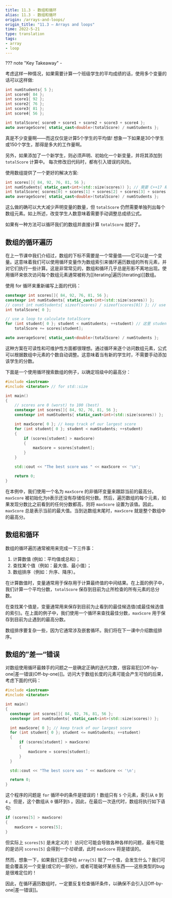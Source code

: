 ```yaml
---
title: 11.3 - 数组和循环
alias: 11.3 - 数组和循环
origin: /arrays-and-loops/
origin_title: "11.3 — Arrays and loops"
time: 2022-5-21
type: translation
tags:
- array
- loop
---
```


??? note "Key Takeaway"
	- 

考虑这样一种情况，如果需要计算一个班级学生的平均成绩的话，使用多个变量的话可以这样做: 

```cpp
int numStudents{ 5 };
int score0{ 84 };
int score1{ 92 };
int score2{ 76 };
int score3{ 81 };
int score4{ 56 };

int totalScore{ score0 + score1 + score2 + score3 + score4 };
auto averageScore{ static_cast<double>(totalScore) / numStudents };
```

真是不少变量啊——而这仅仅是计算5个学生的平均值! 想象一下如果是30个学生或150个学生，那得是多大的工作量啊。

另外，如果添加了一个新学生，则必须声明、初始化一个新变量，并将其添加到 `totalScore` 计算中。 每次修改旧代码时，都有引入错误的风险。  

使用数组提供了一个更好的解决方案:

```cpp
int scores[]{ 84, 92, 76, 81, 56 };
int numStudents{ static_cast<int>(std::size(scores)) }; // 需要 C++17 和 <iterator> 头文件
int totalScore{ scores[0] + scores[1] + scores[2] + scores[3] + scores[4] };
auto averageScore{ static_cast<double>(totalScore) / numStudents };
```

这么做的确可以大大减少声明变量的数量，但 `totalScore` 仍然需要单独列出每个数组元素。如上所述，改变学生人数意味着需要手动调整总成绩公式。

如果有一种方法可以循环我们的数组并直接计算 `totalScore` 就好了。

## 数组的循环遍历


在上一节课中我们介绍过，数组的下标不需要是一个常量值——它可以是一个变量。这意味着我们可以使用循环变量作为数组索引来循环遍历数组的所有元素，并对它们执行一些计算。这是非常常见的，数组和循环几乎总是形影不离地出现。使用循环来依次访问每个数组元素通常被称为[[iterating|遍历(iterating)]]数组。

使用 for 循环来重新编写上面的代码：

```cpp
constexpr int scores[]{ 84, 92, 76, 81, 56 };
constexpr int numStudents{ static_cast<int>(std::size(scores)) };
// const int numStudents{ sizeof(scores) / sizeof(scores[0]) }; // use this instead if not C++17 capable
int totalScore{ 0 };

// use a loop to calculate totalScore
for (int student{ 0 }; student < numStudents; ++student) // 这里 student{0} 其实就是 i=0
    totalScore += scores[student];

auto averageScore{ static_cast<double>(totalScore) / numStudents };
```

这种方案在可读性和可维护性方面都很理想。通过循环来逐个访问数组元素，公式可以根据数组中元素的个数自动调整。这意味着当有新的学生时，不需要手动添加该学生的分数。

下面是一个使用循环搜索数组的例子，以确定班级中的最高分：

```cpp
#include <iostream>
#include <iterator> // for std::size

int main()
{
    // scores are 0 (worst) to 100 (best)
    constexpr int scores[]{ 84, 92, 76, 81, 56 };
    constexpr int numStudents{ static_cast<int>(std::size(scores)) };

    int maxScore{ 0 }; // keep track of our largest score
    for (int student{ 0 }; student < numStudents; ++student)
    {
        if (scores[student] > maxScore)
        {
            maxScore = scores[student];
        }
    }

    std::cout << "The best score was " << maxScore << '\n';

    return 0;
}
```

在本例中，我们使用一个名为 `maxScore` 的非循环变量来跟踪当前的最高分。`maxScore` 被初始化为`0`表示还没有存储任何分数。然后，遍历数组的每个元素，如果发现分数比之前看到的任何分数都高，则将 `maxScore` 设置为该值。因此，`maxScore` 总是表示当前的最大值。当到达数组末尾时，`maxScore` 就是整个数组中的最高分。


## 数组和循环

数组的循环遍历通常被用来完成一下三件事：

1. 计算数值 (例如：平均值或总和)；
2. 查找某个值（例如：最大值、最小值）；
3. 数组排序（例如：升序、降序）。

在计算数值时，变量通常用于保存用于计算最终值的中间结果。在上面的例子中，我们计算一个平均分数，`totalScore` 保存到目前为止所检查的所有元素的总分数。

在查找某个值是，变量通常用来保存到目前为止看到的最佳候选值(或最佳候选值的索引)。在上面的例子中，我们使用一个循环来查找最佳分数，`maxScore` 用于保存到目前为止遇到的最高分数。

数组排序要复杂一些，因为它通常涉及嵌套循环。我们将在下一课中介绍数组排序。


## 数组的”差一“错误

对数组使用循环最棘手的问题之一是确定正确的迭代次数，很容易犯[[Off-by-one|差一错误(Off-by-one)]]。访问大于数组长度的元素可能会产生可怕的后果，考虑下面的代码：


```cpp
#include <iostream>
#include <iterator>

int main()
{
  constexpr int scores[]{ 84, 92, 76, 81, 56 };
  constexpr int numStudents{ static_cast<int>(std::size(scores)) };

  int maxScore{ 0 }; // keep track of our largest score
  for (int student{ 0 }; student <= numStudents; ++student)
  {
      if (scores[student] > maxScore)
      {
          maxScore = scores[student];
      }
  }

  std::cout << "The best score was " << maxScore << '\n';

  return 0;
}
```

这个程序的问题是 `for` 循环中的条件是错误的！数组只有 `5` 个元素，索引从 `0` 到 `4` 。但是，这个数组从 `0` 循环到`5` 。因此，在最后一次迭代时，数组将执行如下语句:

```cpp
if (scores[5] > maxScore)
{
    maxScore = scores[5];
}
```


但实际上 `scores[5]` 是未定义的！ 访问它可能会导致各种各样的问题，最有可能的是访问 `scores[5]` 会得到一个*垃圾值*，此时 `maxScore` 将是错误的。

然而，想象一下，如果我们无意中给 `array[5]` 赋了一个值，会发生什么？我们可能会覆盖另一个变量(或它的一部分)，或者可能破坏某些东西——这些类型的bug 是很难定位的！

因此，在循环遍历数组时，一定要反复检查循环条件，以确保不会引入[[Off-by-one|差一错误]]。
